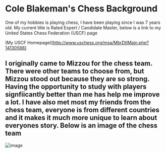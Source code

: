 # Cole Blakeman's Chess Background

One of my hobbies is playing chess, I have been playing since I was 7 years old. 
My current title is Rated Expert / Candidate Master, below is a link to my United States Chess Federation (USCF) page

(My USCF Homepage)[http://www.uschess.org/msa/MbrDtlMain.php?14130588]

## I originally came to Mizzou for the chess team. There were other teams to choose from, but Mizzou stood out because they are so strong. Having the opportunity to study with players signfiicantly better than me has help me improve a lot. I have also met most my friends from the chess team, everyone is from different countries and it makes it much more unique to learn about everyones story. Below is an image of the chess team
![image](https://user-images.githubusercontent.com/65063251/119242106-052bbf00-bb21-11eb-8a95-27e0c75bd7f2.png)
